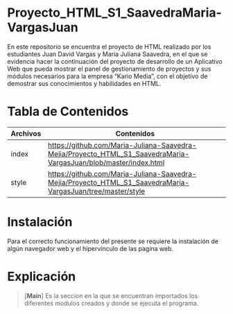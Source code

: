 # **Proyecto_HTML_S1_SaavedraMaria-VargasJuan**

En este repositorio se encuentra el proyecto de HTML realizado por los estudiantes Juan David Vargas y Maria Juliana Saavedra, en el que se evidencia hacer la continuación del proyecto de desarrollo de un Aplicativo Web que pueda mostrar el panel de gestionamiento de proyectos y sus módulos necesarios para la empresa “Kario Media”, con el objetivo de demostrar sus conocimientos y habilidades en HTML.

# **Tabla de Contenidos**

| Archivos | Contenidos |
|--|--|
| index |https://github.com/Maria-Juliana-Saavedra-Mejia/Proyecto_HTML_S1_SaavedraMaria-VargasJuan/blob/master/index.html |
| style |https://github.com/Maria-Juliana-Saavedra-Mejia/Proyecto_HTML_S1_SaavedraMaria-VargasJuan/tree/master/style|


# **Instalación**

Para el correcto funcionamiento del presente se requiere la instalación de algún navegador web y el hipervínculo de las pagina web.

# **Explicación**

> [**Main**]
Es la seccion en la que se encuentran importados los diferentes modulos creados y donde se ejecuta el programa.

